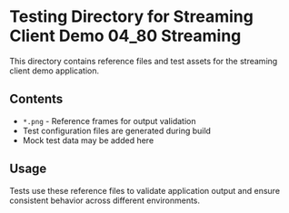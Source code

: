 # Testing Directory for Streaming Client Demo 04_80 Streaming

This directory contains reference files and test assets for the streaming client demo application.

## Contents

- `*.png` - Reference frames for output validation
- Test configuration files are generated during build
- Mock test data may be added here

## Usage

Tests use these reference files to validate application output and ensure consistent behavior across different environments.
